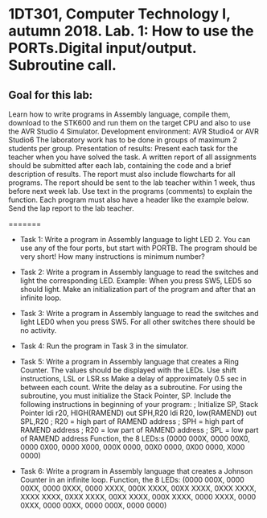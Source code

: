 # 1DT301, Computer Technology I, autumn 2018. Lab. 1: How to use the PORTs.Digital input/output. Subroutine call.
## Goal for this lab:
Learn how to write programs in Assembly language, compile them, download to the STK600 and run them on the target CPU and also to use the AVR Studio 4 Simulator.
Development environment: AVR Studio4 or AVR Studio6
The laboratory work has to be done in groups of maximum 2 students per group. Presentation of results:
Present each task for the teacher when you have solved the task. A written report of all assignments should be submitted after each lab, containing the code and a brief description of results. The report must also include flowcharts for all programs.
The report should be sent to the lab teacher within 1 week, thus before next week lab. Use text in the programs (comments) to explain the function. Each program must also have a header like the example below.
Send the lap report to the lab teacher. 

=======

* Task 1:
Write a program in Assembly language to light LED 2.
You can use any of the four ports, but start with PORTB.
The program should be very short! How many instructions is minimum number?

* Task 2:
Write a program in Assembly language to read the switches and light the corresponding LED.
Example: When you press SW5, LED5 so should light.
Make an initialization part of the program and after that an infinite loop.

* Task 3:
Write a program in Assembly language to read the switches and light LED0 when you press SW5.
For all other switches there should be no activity.

* Task 4:
Run the program in Task 3 in the simulator.

* Task 5:
Write a program in Assembly language that creates a Ring Counter. The values should be displayed with the LEDs. Use shift instructions, LSL or LSR.ss
Make a delay of approximately 0.5 sec in between each count. Write the delay as a subroutine. For using the subroutine, you must initialize the Stack Pointer, SP. Include the following instructions in beginning of your program:
; Initialize SP, Stack Pointer ldi r20, HIGH(RAMEND) out SPH,R20
ldi R20, low(RAMEND)
out SPL,R20
; R20 = high part of RAMEND address ; SPH = high part of RAMEND address ; R20 = low part of RAMEND address
; SPL = low part of RAMEND address
Function, the 8 LEDs:s
(0000 000X, 0000 00X0, 0000 0X00, 0000 X000, 000X 0000, 00X0 0000, 0X00 0000, X000 0000)

* Task 6:
Write a program in Assembly language that creates a Johnson Counter in an infinite loop.
Function, the 8 LEDs:
(0000 000X, 0000 00XX, 0000 0XXX, 0000 XXXX, 000X XXXX, 00XX XXXX, 0XXX XXXX, XXXX XXXX, 0XXX XXXX, 00XX XXXX, 000X XXXX, 0000 XXXX, 0000 0XXX, 0000 00XX, 0000 000X, 0000 0000)